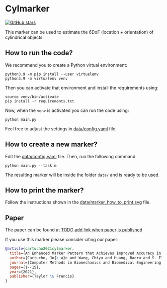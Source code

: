 # Cylmarker

[![GitHub stars](https://img.shields.io/github/stars/Cartucho/cylmarker.svg?style=social&label=Stars)](https://github.com/Cartucho/cylmarker)

This marker can be used to estimate the 6DoF (location + orientation) of cylindrical objects.

## How to run the code?

We recommend you to create a Python virtual environment:

```
python3.9 -m pip install --user virtualenv
python3.9 -m virtualenv venv
```

Then you can activate that environment and install the requirements using:
```
source venv/bin/activate
pip install -r requirements.txt
```

Now, when the `venv` is activated you can run the code using:

```
python main.py
```

Feel free to adjust the settings in [data/config.yaml](https://github.com/Cartucho/cylmarker/blob/main/data/config.yaml) file.

## How to create a new marker?

Edit the [data/config.yaml](https://github.com/Cartucho/cylmarker/blob/main/data/config.yaml) file.
Then, run the following command:

```
python main.py --task m
```

The resulting marker will be inside the folder `data/` and is ready to be used.

## How to print the marker?

Follow the instructions shown in the [data/marker_how_to_print.svg](https://github.com/Cartucho/cylmarker/blob/main/data/marker_how_to_print.svg) file.

## Paper

The paper can be found at [TODO add link when paper is published]()

If you use this marker please consider citing our paper:

```bibtex
@article{cartucho2021cylmarker,
  title={An Enhanced Marker Pattern that Achieves Improved Accuracy in Surgical Tool Tracking},
  author={Cartucho, Jo{\~a}o and Wang, Chiyu and Huang, Baoru and S. Elson, Daniel and Dariz, Ara and Giannarou, Stamatia},
  journal={Computer Methods in Biomechanics and Biomedical Engineering: Imaging \& Visualization},
  pages={1--15},
  year={2021},
  publisher={Taylor \& Francis}
}
```
